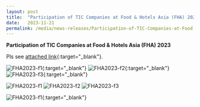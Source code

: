 ```yaml
---
layout: post
title:  "Participation of TIC Companies at Food & Hotels Asia (FHA) 2023"   
date:   2023-11-21
permalink: /media/news-releases/Participation-of-TIC-Companies-at-Food-and-Hotels-Asia-(FHA)-2023
---
```

 
**Participation of TIC Companies at Food & Hotels Asia (FHA) 2023**

Pls see [attached link](https://go.gov.sg/participation-of-tic-companies-at-fha2023){:target="_blank"}.


![FHA2023-f1](/https://go.gov.sg/participation-of-tic-co-fha2023-file1){:target="_blank"}
![FHA2023-f2](/https://go.gov.sg/participation-of-tic-co-fha2023-file2){:target="_blank"}
![FHA2023-f3](/https://go.gov.sg/participation-of-tic-co-fha2023-file3){:target="_blank"}




![FHA2023-f1](/https://go.gov.sg/participation-of-tic-co-fha2023-file1)
![FHA2023-f2](/https://go.gov.sg/participation-of-tic-co-fha2023-file2)
![FHA2023-f3](/https://go.gov.sg/participation-of-tic-co-fha2023-file3)






![FHA2023-f1](/file.go.gov.sg/participation-of-tic-co-fha2023-file3.png){:target="_blank"}
